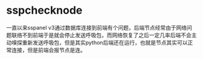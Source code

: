 # sspchecknode
一直以来sspanel v3通过数据库连接到前端有个问题，后端节点经常由于网络问题联络不到前端于是就会停止发送呼吸包，而网络恢复了之后一定几率后端不会主动嗅探重新发送呼吸包，但是其实python后端还在运行，也就是节点其实可以正常连接，但是前端会报节点是连。
